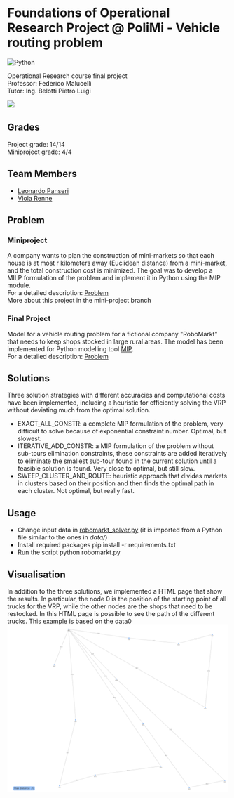# Foundations of Operational Research Project @ PoliMi - Vehicle routing problem

![Python](https://img.shields.io/badge/python-3776AB?logo=python&logoColor=ffdd65&style=for-the-badge&logoWidth=)

Operational Research course final project  
Professor: Federico Malucelli  
Tutor: Ing. Belotti Pietro Luigi

<img src="https://cdn.jsdelivr.net/gh/devicons/devicon/icons/python/python-original-wordmark.svg" width="40"/>

## Grades
Project grade: 14/14  
Miniproject grade: 4/4

## Team Members
* [Leonardo Panseri](https://github.com/leonardo-panseri)
* [Viola Renne](https://github.com/viols-code)

## Problem
### Miniproject
A company wants to plan the construction of mini-markets so that each house is at most r kilometers away (Euclidean distance) from a mini-market, and the total construction cost is minimized. The goal was to develop a MILP formulation of the problem and implement it in Python using the MIP module.  
For a detailed description: [Problem](https://github.com/leonardo-panseri/for-project-2022/blob/mini-project/project.pdf)  
More about this project in the mini-project branch

### Final Project
Model for a vehicle routing problem for a fictional company "RoboMarkt" that needs to keep shops stocked in large rural areas. The model has been implemented for Python modelling tool [MIP](https://www.python-mip.com/).  
For a detailed description: [Problem](https://github.com/leonardo-panseri/for-project-2022/blob/master/project.pdf)

## Solutions
Three solution strategies with different accuracies and computational costs have been implemented, including a heuristic for efficiently solving the VRP without deviating much from the optimal solution.

- EXACT_ALL_CONSTR: a complete MIP formulation of the problem, very difficult to solve because of exponential constraint number. Optimal, but slowest.
- ITERATIVE_ADD_CONSTR: a MIP formulation of the problem without sub-tours elimination constraints, these constraints are added iteratively to eliminate the smallest sub-tour found in the current solution until a feasible solution is found. Very close to optimal, but still slow.
- SWEEP_CLUSTER_AND_ROUTE: heuristic approach that divides markets in clusters based on their position and then finds the optimal path in each cluster. Not optimal, but really fast.

## Usage
- Change input data in [robomarkt_solver.py](https://github.com/leonardo-panseri/for-project-2022/blob/30a96135b40e3458e5acb1865d755aa7ca72a1e7/robomarkt_solver.py#L12) (it is imported from a Python file similar to the ones in *data/*)
- Install required packages
    pip install -r requirements.txt
- Run the script
    python robomarkt.py
  
## Visualisation
In addition to the three solutions, we implemented a HTML page that show the results. In particular, the node 0 is the position of the starting point of all trucks for the VRP, while the other nodes are the shops that need to be restocked. In this HTML page is possible to see the path of the different trucks. This example is based on the data0
<img src="https://github.com/leonardo-panseri/for-project-2022/blob/master/images/screenshot.png" width="600">
    
